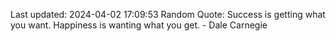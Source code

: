 Last updated: 2024-04-02 17:09:53
Random Quote: Success is getting what you want. Happiness is wanting what you get. - Dale Carnegie